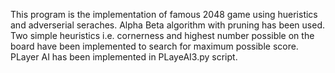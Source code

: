 This program is the implementation of famous 2048 game using hueristics and adverserial seraches. Alpha Beta algorithm with pruning has been used. Two simple heuristics i.e. cornerness and highest number possible on the board have been implemented to search for maximum possible score. PLayer AI has been implemented in PLayeAI3.py script. 
